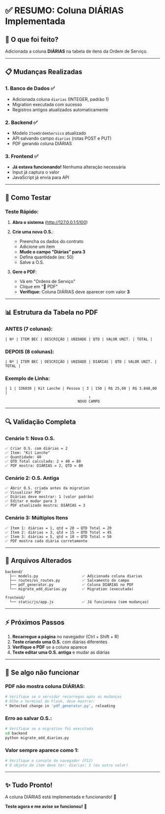 # ✅ RESUMO: Coluna DIÁRIAS Implementada

## 🎯 O que foi feito?

Adicionada a coluna **DIÁRIAS** na tabela de itens da Ordem de Serviço.

---

## 📋 Mudanças Realizadas

### 1. Banco de Dados ✅
- Adicionada coluna `diarias` (INTEGER, padrão 1)
- Migration executada com sucesso
- Registros antigos atualizados automaticamente

### 2. Backend ✅
- Modelo `ItemOrdemServico` atualizado
- API salvando campo `diarias` (rotas POST e PUT)
- PDF gerando coluna DIÁRIAS

### 3. Frontend ✅
- **Já estava funcionando!** Nenhuma alteração necessária
- Input já captura o valor
- JavaScript já envia para API

---

## 🧪 Como Testar

### Teste Rápido:

1. **Abra o sistema** (http://127.0.0.1:5100)

2. **Crie uma nova O.S.**:
   - Preencha os dados do contrato
   - Adicione um item
   - **Mude o campo "Diárias" para 3**
   - Defina quantidade (ex: 50)
   - Salve a O.S.

3. **Gere o PDF**:
   - Vá em "Ordens de Serviço"
   - Clique em "📄 PDF"
   - **Verifique:** Coluna DIÁRIAS deve aparecer com valor **3**

---

## 📊 Estrutura da Tabela no PDF

### ANTES (7 colunas):
```
| Nº | ITEM BEC | DESCRIÇÃO | UNIDADE | QTD | VALOR UNIT. | TOTAL |
```

### DEPOIS (8 colunas):
```
| Nº | ITEM BEC | DESCRIÇÃO | UNIDADE | DIÁRIAS | QTD | VALOR UNIT. | TOTAL |
```

### Exemplo de Linha:
```
| 1 | 336030 | Kit Lanche | Pessoa | 3 | 150 | R$ 25,60 | R$ 3.840,00 |
                                      ↑
                                 NOVO CAMPO
```

---

## 🔍 Validação Completa

### Cenário 1: Nova O.S.
```
✅ Criar O.S. com diárias = 2
✅ Item: "Kit Lanche"
✅ Quantidade: 40
✅ QTD Total calculada: 2 × 40 = 80
✅ PDF mostra: DIÁRIAS = 2, QTD = 80
```

### Cenário 2: O.S. Antiga
```
✅ Abrir O.S. criada antes da migration
✅ Visualizar PDF
✅ Diárias deve mostrar: 1 (valor padrão)
✅ Editar e mudar para 3
✅ PDF atualizado mostra: DIÁRIAS = 3
```

### Cenário 3: Múltiplos Itens
```
✅ Item 1: diárias = 1, qtd = 20 → QTD Total = 20
✅ Item 2: diárias = 3, qtd = 15 → QTD Total = 45
✅ Item 3: diárias = 5, qtd = 10 → QTD Total = 50
✅ PDF mostra cada diária corretamente
```

---

## 📁 Arquivos Alterados

```
backend/
  ├── models.py                    ✅ Adicionada coluna diarias
  ├── routes/os_routes.py          ✅ Salvamento do campo
  ├── pdf_generator.py             ✅ Coluna DIÁRIAS no PDF
  └── migrate_add_diarias.py       ✅ Migration (executada)

frontend/
  └── static/js/app.js             ✅ Já funcionava (sem mudanças)
```

---

## ⚡ Próximos Passos

1. **Recarregue a página** no navegador (Ctrl + Shift + R)
2. **Teste criando uma O.S.** com diárias diferentes
3. **Verifique o PDF** se a coluna aparece
4. **Teste editar uma O.S. antiga** e mudar as diárias

---

## 🐛 Se algo não funcionar

### PDF não mostra coluna DIÁRIAS:
```bash
# Verifique se o servidor recarregou após as mudanças
# Olhe o terminal do Flask, deve mostrar:
* Detected change in 'pdf_generator.py', reloading
```

### Erro ao salvar O.S.:
```bash
# Verifique se a migration foi executada
cd backend
python migrate_add_diarias.py
```

### Valor sempre aparece como 1:
```bash
# Verifique o console do navegador (F12)
# O objeto do item deve ter: diarias: 3 (ou outro valor)
```

---

## ✨ Tudo Pronto!

A coluna DIÁRIAS está implementada e funcionando! 🎉

**Teste agora e me avise se funcionou!** 🚀

